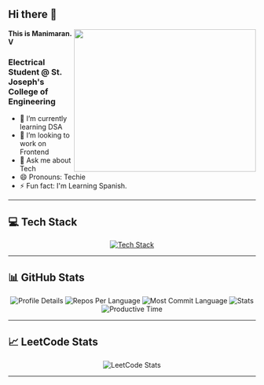 ## Hi there 👋

<img align="right" width="370" height="290" src="https://user-images.githubusercontent.com/74038190/218265814-3084a4ba-809c-4135-afc0-8685d0f634b3.gif">

**This is Manimaran. V**

### Electrical Student @ St. Joseph's College of Engineering

- 🌱 I’m currently learning DSA
- 👯 I’m looking to work on Frontend
- 💬 Ask me about Tech
- 😄 Pronouns: Techie
- ⚡ Fun fact: I'm Learning Spanish.

---

## 💻 Tech Stack

<p align="center">
  <a href="https://skillicons.dev">
    <img src="https://skillicons.dev/icons?i=react,html,css,nodejs,bootstrap,js,java,python,c,git,flask" alt="Tech Stack" />
  </a>
</p>

---

## 📊 GitHub Stats

<div align="center">
  <img src="http://github-profile-summary-cards.vercel.app/api/cards/profile-details?username=Manimaran2110&theme=blue_green" alt="Profile Details" />
  <img src="http://github-profile-summary-cards.vercel.app/api/cards/repos-per-language?username=Manimaran2110&theme=blue_green" alt="Repos Per Language" />
  <img src="http://github-profile-summary-cards.vercel.app/api/cards/most-commit-language?username=Manimaran2110&theme=blue_green" alt="Most Commit Language" />
  <img src="http://github-profile-summary-cards.vercel.app/api/cards/stats?username=Manimaran2110&theme=blue_green" alt="Stats" />
  <img src="http://github-profile-summary-cards.vercel.app/api/cards/productive-time?username=Manimaran2110&theme=blue_green&utcOffset=8" alt="Productive Time" />
</div>

---

## 📈 LeetCode Stats

<div align="center">
  <img src="https://leetcard.jacoblin.cool/Manimaran_V?theme=wtf&font=NTR&ext=heatmap" alt="LeetCode Stats" />
</div>

---

<!-- Additional Images
<div align="center">
  <img src="https://media.giphy.com/media/ZVik7pBtu9dNS/giphy.gif" width="300" height="200" alt="Coding" />
  <img src="https://media.giphy.com/media/3o7aCTfyhYawdOXcFW/giphy.gif" width="300" height="200" alt="Frontend Development" />
</div>
 -->
